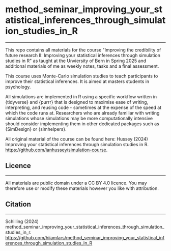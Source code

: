 # method_seminar_improving_your_statistical_inferences_through_simulation_studies_in_R
---
This repo contains all materials for the course "Improving the credibility of future research II: Improving your statistical inferences through simulation studies in R" as taught at the Unviersity of Bern in Spring 2025 and additional materials of me as weekly notes, tasks and a final assessment.

This course uses Monte-Carlo simulation studies to teach participants to improve their statistical inferences. It is aimed at masters students in psychology.

All simulations are implemented in R using a specific workflow written in {tidyverse} and {purrr} that is designed to maximise ease of writing, interpreting, and reusing code - sometimes at the expense of the speed at which the code runs at. Researchers who are already familiar with writing simulations whose simulations may be more computationally intensive should consider implementing them in other dedicated packages such as {SimDesign} or {simhelpers}.

All original material of the course can be found here:
Hussey (2024) Improving your statistical inferences through simulation studies in R. https://github.com/ianhussey/simulation-course.

## Licence
---
All materials are public domain under a CC BY 4.0 licence. You may therefore use or modify these materials however you like with attribution.

## Citation
---
Schilling (2024) method_seminar_improving_your_statistical_inferences_through_simulation_studies_in_r. https://github.com/hiiamlars/method_seminar_improving_your_statistical_inferences_through_simulation_studies_in_R
